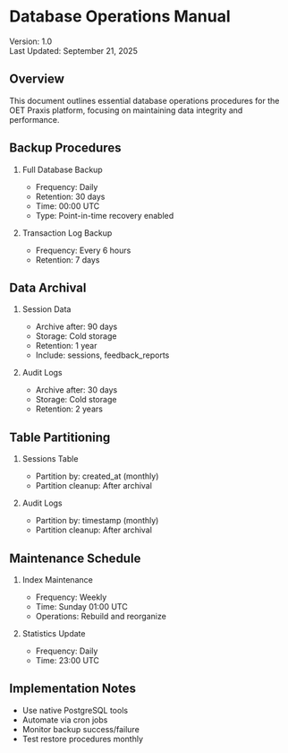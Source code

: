 # Database Operations Manual

Version: 1.0  
Last Updated: September 21, 2025

## Overview

This document outlines essential database operations procedures for the OET Praxis platform, focusing on maintaining data integrity and performance.

## Backup Procedures

1. Full Database Backup
   - Frequency: Daily
   - Retention: 30 days
   - Time: 00:00 UTC
   - Type: Point-in-time recovery enabled

2. Transaction Log Backup
   - Frequency: Every 6 hours
   - Retention: 7 days

## Data Archival

1. Session Data
   - Archive after: 90 days
   - Storage: Cold storage
   - Retention: 1 year
   - Include: sessions, feedback_reports

2. Audit Logs
   - Archive after: 30 days
   - Storage: Cold storage
   - Retention: 2 years

## Table Partitioning

1. Sessions Table
   - Partition by: created_at (monthly)
   - Partition cleanup: After archival

2. Audit Logs
   - Partition by: timestamp (monthly)
   - Partition cleanup: After archival

## Maintenance Schedule

1. Index Maintenance
   - Frequency: Weekly
   - Time: Sunday 01:00 UTC
   - Operations: Rebuild and reorganize

2. Statistics Update
   - Frequency: Daily
   - Time: 23:00 UTC

## Implementation Notes

- Use native PostgreSQL tools
- Automate via cron jobs
- Monitor backup success/failure
- Test restore procedures monthly